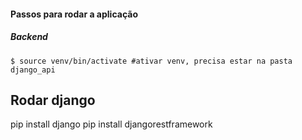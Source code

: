 #### Passos para rodar a aplicação 
##### Backend

``` shell
$ source venv/bin/activate #ativar venv, precisa estar na pasta django_api

```
## Rodar django
pip install django
pip install djangorestframework


